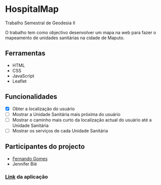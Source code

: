 # HospitalMap
 Trabalho Semestral de Geodesia II

O trabalho tem como objectivo desenvolver um mapa na web para fazer o mapeamento de unidades sanitárias na cidade de Maputo.

## Ferramentas
- HTML
- CSS
- JavaScript
- Leaflet

## Funcionalidades
- [x] Obter a localização do usuário
- [ ] Mostrar a Unidade Sanitária mais próxima do usuário
- [ ] Mostrar o caminho mais curto da localização actual do usuário até a Unidade Sanitária
- [ ] Mostrar os serviços de cada Unidade Sanitária

## Participantes do projecto
- [Fernando Gomes](https://github.com/fernandogomesfg/)
- Jennifer Bié

### [Link](https://fernandogomesfg.github.io/HospitalMap/) da aplicação
